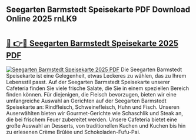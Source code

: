 ## Seegarten Barmstedt Speisekarte PDF Download Online 2025 rnLK9

# <h2><a href="http://gcc2lan.nevu.top/?p=Seegarten+Barmstedt+Speisekarte">🔗 👉🔴 Seegarten Barmstedt Speisekarte 2025 PDF</a></h2>

[![Seegarten Barmstedt Speisekarte 2025 PDF](https://i.imgur.com/dBaPXMq.png)](http://gcc2lan.nevu.top/?p=Seegarten+Barmstedt+Speisekarte)
Die Seegarten Barmstedt Speisekarte ist eine Gelegenheit, etwas Leckeres zu wählen, das zu Ihrem Lebensstil passt. Auf der Seegarten Barmstedt Speisekarte unserer Cafeteria finden Sie viele frische Salate, die Sie in einem speziellen Bereich finden können. Für diejenigen, die Fleisch bevorzugen, bieten wir eine umfangreiche Auswahl an Gerichten auf der Seegarten Barmstedt Speisekarte an: Rindfleisch, Schweinefleisch, Huhn und Fisch. Unseren Auserwählten bieten wir Gourmet-Gerichte wie Schaschlik und Steak an, die bei frischem Feuer zubereitet werden. Unsere Cafeteria bietet eine große Auswahl an Desserts, von traditionellen Kuchen und Kuchen bis hin zu erlesenen Crème Brûlée und Schokoladen-Fufu-Pai.
